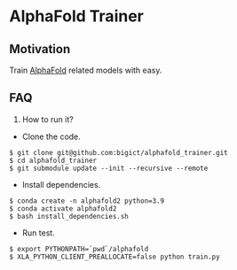 # AlphaFold Trainer

## Motivation
Train [AlphaFold](http://github.com/deepmind/alphafold) related models with easy.

## FAQ
1. How to run it?
  * Clone the code.
  ```
  $ git clone git@github.com:bigict/alphafold_trainer.git
  $ cd alphafold_trainer
  $ git submodule update --init --recursive --remote
  ```
  * Install dependencies.
  ```
  $ conda create -n alphafold2 python=3.9
  $ conda activate alphafold2
  $ bash install_dependencies.sh
  ```
  * Run test.
  ```
  $ export PYTHONPATH=`pwd`/alphafold
  $ XLA_PYTHON_CLIENT_PREALLOCATE=false python train.py
  ```
